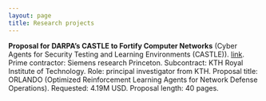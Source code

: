```yaml
---
layout: page
title: Research projects
---
```


**Proposal for DARPA’s CASTLE to Fortify Computer Networks** (Cyber Agents for Security Testing and Learning Environments (CASTLE)).
[link](https://www.darpa.mil/news-events/2022-10-24). Prime contractor: Siemens research Princeton. Subcontract: KTH Royal Institute of Technology. Role: principal investigator from KTH. Proposal title: ORLANDO (Optimized Reinforcement Learning Agents for Network Defense Operations). Requested: 4.19M USD. Proposal length: 40 pages.
